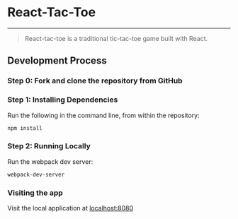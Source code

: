 # React-Tac-Toe
---------------------------------

> React-tac-toe is a traditional tic-tac-toe game built with React.

## Development Process

### Step 0: Fork and clone the repository from GitHub

### Step 1: Installing Dependencies

Run the following in the command line, from within the repository:

```sh
npm install
```

### Step 2: Running Locally

Run the webpack dev server:

```sh
webpack-dev-server
```

### Visiting the app

Visit the local application at [localhost:8080](localhost:8080)
